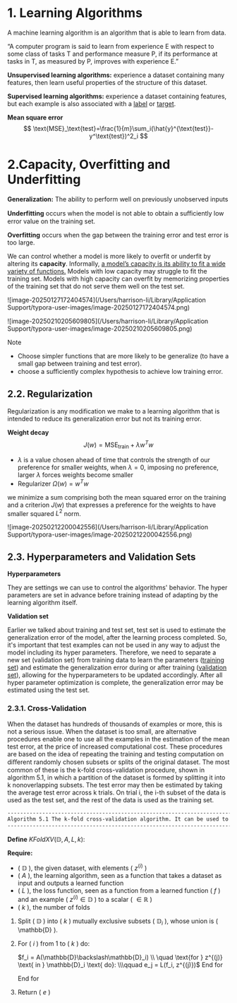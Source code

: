 # 1. Learning Algorithms

A machine learning algorithm is an algorithm that is able to learn from data.

“A computer program is said to learn from experience E with respect to some class of tasks T and performance measure P, if its performance at tasks in T, as measured by P, improves with experience E.”



**Unsupervised learning algorithms:** experience a dataset containing many features, then learn useful properties of the structure of this dataset.

**Supervised learning algorithms:** experience a dataset containing features, but each example is also associated with a <u>label</u> or <u>target</u>. 





**Mean square error**
$$
\text{MSE}_\text{test}=\frac{1}{m}\sum_i(\hat{y}^{\text{test}}-y^\text{test})^2_i
$$

# 2.Capacity, Overfitting and Underfitting

**Generalization:** The ability to perform well on previously unobserved inputs





**Underfitting** occurs when the model is not able to obtain a suﬃciently low error value on the training set.

**Overfitting** occurs when the gap between the training error and test error is too large.

We can control whether a model is more likely to overfit or underfit by altering its **capacity**. Informally, <u>a model’s capacity is its ability to fit a wide variety of functions.</u> Models with low capacity may struggle to fit the training set. Models with high capacity can overfit by memorizing properties of the training set that do not serve them well on the test set.

![image-20250127172404574](/Users/harrison-li/Library/Application Support/typora-user-images/image-20250127172404574.png)

 ![image-20250210205609805](/Users/harrison-li/Library/Application Support/typora-user-images/image-20250210205609805.png)

> [!NOTE]
>
> - Choose simpler functions that are more likely to be generalize (to have a small gap between training and test error).
> - choose a suﬃciently complex hypothesis to achieve low training error.

## 2.2. Regularization

Regularization is any modification we make to a learning algorithm that is intended to reduce its generalization error but not its training error. 

**Weight decay**
$$
J(w)=\text{MSE}_{\text{train}}+\lambda w^Tw
$$

- $\lambda$ is a value chosen ahead of time that controls the strength of our preference for smaller weights, when $\lambda=0$, imposing no preference, larger $\lambda$ forces weights become smaller 
- Regularizer $\Omega(w)=w^Tw$

we minimize a sum comprising both the mean squared error on the training and a criterion $J(w)$ that expresses a preference for the weights to have smaller squared $L^2$ norm. 

![image-20250212200042556](/Users/harrison-li/Library/Application Support/typora-user-images/image-20250212200042556.png)

## 2.3. Hyperparameters and Validation Sets

**Hyperparameters**

They are settings we can use to control the algorithms' behavior. The hyper parameters are set in advance before training instead of adapting by the learning algorithm itself.

**Validation set**

Earlier we talked about training and test set, test set is used to estimate the generalization error of the model, after the learning process completed. So, it's important that test examples can not be used in any way to adjust the model including its hyper parameters. Therefore, we need to separate a new set (validation set) from training data to learn the parameters (<u>training set</u>) and estimate the generalization error during or after training (<u>validation set</u>), allowing for the hyperparameters to be updated accordingly.  After all hyper parameter optimization is complete, the generalization error may be estimated using the test set.

### 2.3.1. Cross-Validation

When the dataset has hundreds of thousands of examples or more, this is not a serious issue. When the dataset is too small, are alternative procedures enable one to use all the examples in the estimation of the mean test error, at the price of increased computational cost. These procedures are based on the idea of repeating the training and testing computation on diﬀerent randomly chosen subsets or splits of the original dataset. The most common of these is the k-fold cross-validation procedure, shown in algorithm 5.1, in which a partition of the dataset is formed by splitting it into k nonoverlapping subsets. The test error may then be estimated by taking the average test error across k trials. On trial i, the i-th subset of the data is used as the test set, and the rest of the data is used as the training set.

```latex
-----------------------------------------------------------------------
Algorithm 5.1 The k-fold cross-validation algorithm. It can be used to estimate generalization error of a learning algorithm A when the given dataset D is too small for a simple train/test or train/valid split to yield accurate estimation of generalization error, because the mean of a loss Lon a small test set may have too high a variance. The dataset D contains as elements the abstract examples z(i) (for the i-th example), which could stand for an (input,target) pair z(i) = (x(i),y(i)) in the case of supervised learning, or for just an input z(i) = x(i) in the case of unsupervised learning. The algorithm returns the vector of errors efor each example in D, whose mean is the estimated generalization error. The errors on individual examples can be used to compute a confidence interval around the mean (equation 5.47). Though these confidence intervals are not well justified after the use of cross-validation, it is still common practice to use them to declare that algorithm A is better than algorithm B only if the confidence interval of the error of algorithm A lies below and does not intersect the confidence interval of algorithm B.
-----------------------------------------------------------------------
```

**Define** $KFoldXV(\mathbb{D}, A, L, k):$

**Require:**  

- \( $\mathbb{D}$ \), the given dataset, with elements \( $z^{(i)}$ \)  
- \( $A$ \), the learning algorithm, seen as a function that takes a dataset as input and outputs a learned function  
- \( $L$ \), the loss function, seen as a function from a learned function \( $f$ \) and an example \( $z^{(i)} \in \mathbb{D}$ \) to a scalar \( $\in \mathbb{R}$ \)  
- \( $k$ \), the number of folds  

1. Split \( $\mathbb{D}$ \) into \( $k$ \) mutually exclusive subsets \( $\mathbb{D}_i$ \), whose union is \( \mathbb{D} \).  

2. For \( $i$ \) from 1 to \( $k$ \) do:  
   
   $f_i = A(\mathbb{D}\backslash\mathbb{D}_i)
   \\
   \quad \text{for } z^{(j)}  \text{ in } \mathbb{D}_i  \text{ do}: 
   \\\qquad e_j = L(f_i, z^{(j)})$
   End for  
   
   End for  
   
4. Return \( $e$ \)
